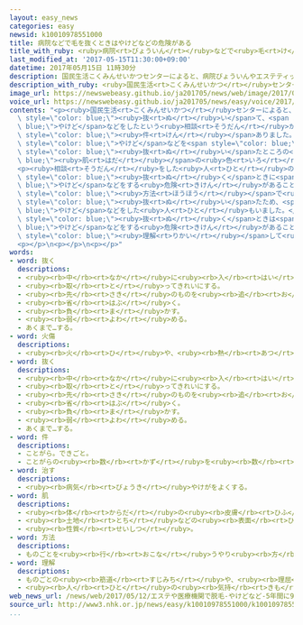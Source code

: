 ```yaml
---
layout: easy_news
categories: easy
newsid: k10010978551000
title: 病院などで毛を抜くときはやけどなどの危険がある
title_with_ruby: <ruby>病院<rt>びょういん</rt></ruby>などで<ruby>毛<rt>け</rt></ruby>を<ruby>抜<rt>ぬ</rt></ruby>くときはやけどなどの<ruby>危険<rt>きけん</rt></ruby>がある
last_modified_at: '2017-05-15T11:30:00+09:00'
datetime: 2017年05月15日 11時30分
description: 国民生活こくみんせいかつセンターによると、病院びょういんやエステティックサロンなどで腕うでや足あしなどの毛けを抜ぬいて、やけどなどをしたという相談そうだんが、５年ねんで９６４件けんありました。
description_with_ruby: <ruby>国民生活<rt>こくみんせいかつ</rt></ruby>センターによると、<ruby>病院<rt>びょういん</rt></ruby>やエステティックサロンなどで<ruby>腕<rt>うで</rt></ruby>や<ruby>足<rt>あし</rt></ruby>などの<ruby>毛<rt>け</rt></ruby>を<ruby>抜<rt>ぬ</rt></ruby>いて、やけどなどをしたという<ruby>相談<rt>そうだん</rt></ruby>が、５<ruby>年<rt>ねん</rt></ruby>で９６４<ruby>件<rt>けん</rt></ruby>ありました。
image_url: https://newswebeasy.github.io/ja201705/news/web/image/2017/05/15/k10010978551000.jpg
voice_url: https://newswebeasy.github.io/ja201705/news/easy/voice/2017/05/15/k10010978551000.mp3
contents: "<p><ruby>国民生活<rt>こくみんせいかつ</rt></ruby>センターによると、<ruby>病院<rt>びょういん</rt></ruby>やエステティックサロンなどで<ruby>腕<rt>うで</rt></ruby>や<ruby>足<rt>あし</rt></ruby>などの<ruby>毛<rt>け</rt></ruby>を<span\
  \ style=\"color: blue;\"><ruby>抜<rt>ぬ</rt></ruby>い</span>て、<span style=\"color:\
  \ blue;\">やけど</span>などをしたという<ruby>相談<rt>そうだん</rt></ruby>が、５<ruby>年<rt>ねん</rt></ruby>で９６４<span\
  \ style=\"color: blue;\"><ruby>件<rt>けん</rt></ruby></span>ありました。この<ruby>中<rt>なか</rt></ruby>には、<span\
  \ style=\"color: blue;\">やけど</span>などを<span style=\"color: blue;\"><ruby>治<rt>なお</rt></ruby>す</span>ために１か<ruby>月<rt>げつ</rt></ruby><ruby>以上<rt>いじょう</rt></ruby>かかった<ruby>人<rt>ひと</rt></ruby>や、<ruby>毛<rt>け</rt></ruby>を<span\
  \ style=\"color: blue;\"><ruby>抜<rt>ぬ</rt></ruby>い</span>たところの<span style=\"color:\
  \ blue;\"><ruby>肌<rt>はだ</rt></ruby></span>の<ruby>色<rt>いろ</rt></ruby>が<ruby>変<rt>か</rt></ruby>わった<ruby>人<rt>ひと</rt></ruby>もいました。</p>\n\
  <p><ruby>相談<rt>そうだん</rt></ruby>をした<ruby>人<rt>ひと</rt></ruby>の<ruby>多<rt>おお</rt></ruby>くは、<ruby>毛<rt>け</rt></ruby>を<span\
  \ style=\"color: blue;\"><ruby>抜<rt>ぬ</rt></ruby>く</span>ときに<span style=\"color:\
  \ blue;\">やけど</span>などをする<ruby>危険<rt>きけん</rt></ruby>があることを<ruby>病院<rt>びょういん</rt></ruby>などから<ruby>聞<rt>き</rt></ruby>いていませんでした。エステティックサロンがやってはいけない<span\
  \ style=\"color: blue;\"><ruby>方法<rt>ほうほう</rt></ruby></span>で<ruby>毛<rt>け</rt></ruby>を<span\
  \ style=\"color: blue;\"><ruby>抜<rt>ぬ</rt></ruby>い</span>たため、<span style=\"color:\
  \ blue;\">やけど</span>などをした<ruby>人<rt>ひと</rt></ruby>もいました。</p>\n<p><ruby>国民生活<rt>こくみんせいかつ</rt></ruby>センターは<ruby>病院<rt>びょういん</rt></ruby>などに、<ruby>毛<rt>け</rt></ruby>を<span\
  \ style=\"color: blue;\"><ruby>抜<rt>ぬ</rt></ruby>く</span>ときは<span style=\"color:\
  \ blue;\">やけど</span>などをする<ruby>危険<rt>きけん</rt></ruby>があることを<ruby>客<rt>きゃく</rt></ruby>によく<ruby>説明<rt>せつめい</rt></ruby>するように<ruby>言<rt>い</rt></ruby>っています。<ruby>客<rt>きゃく</rt></ruby>も<ruby>危険<rt>きけん</rt></ruby>があることを<span\
  \ style=\"color: blue;\"><ruby>理解<rt>りかい</rt></ruby></span>して<ruby>利用<rt>りよう</rt></ruby>してほしいと<ruby>言<rt>い</rt></ruby>っています。</p>\n\
  <p></p>\n<p></p>\n<p></p>"
words:
- word: 抜く
  descriptions:
  - <ruby><rb>中</rb><rt>なか</rt></ruby>に<ruby><rb>入</rb><rt>はい</rt></ruby>っている<ruby><rb>物</rb><rt>もの</rt></ruby>を、<ruby><rb>外</rb><rt>そと</rt></ruby>に<ruby><rb>出</rb><rt>だ</rt></ruby>す。
  - <ruby><rb>取</rb><rt>と</rt></ruby>ってきれいにする。
  - <ruby><rb>先</rb><rt>さき</rt></ruby>のものを<ruby><rb>追</rb><rt>お</rt></ruby>いこす。
  - <ruby><rb>省</rb><rt>はぶ</rt></ruby>く。
  - <ruby><rb>負</rb><rt>ま</rt></ruby>かす。
  - <ruby><rb>弱</rb><rt>よわ</rt></ruby>める。
  - あくまで…する。
- word: 火傷
  descriptions:
  - <ruby><rb>火</rb><rt>ひ</rt></ruby>や、<ruby><rb>熱</rb><rt>あつ</rt></ruby>いお<ruby><rb>湯</rb><rt>ゆ</rt></ruby>などにふれて、<ruby><rb>皮膚</rb><rt>ひふ</rt></ruby>がただれること。
- word: 抜く
  descriptions:
  - <ruby><rb>中</rb><rt>なか</rt></ruby>に<ruby><rb>入</rb><rt>はい</rt></ruby>っている<ruby><rb>物</rb><rt>もの</rt></ruby>を、<ruby><rb>外</rb><rt>そと</rt></ruby>に<ruby><rb>出</rb><rt>だ</rt></ruby>す。
  - <ruby><rb>取</rb><rt>と</rt></ruby>ってきれいにする。
  - <ruby><rb>先</rb><rt>さき</rt></ruby>のものを<ruby><rb>追</rb><rt>お</rt></ruby>いこす。
  - <ruby><rb>省</rb><rt>はぶ</rt></ruby>く。
  - <ruby><rb>負</rb><rt>ま</rt></ruby>かす。
  - <ruby><rb>弱</rb><rt>よわ</rt></ruby>める。
  - あくまで…する。
- word: 件
  descriptions:
  - ことがら。できごと。
  - ことがらの<ruby><rb>数</rb><rt>かず</rt></ruby>を<ruby><rb>数</rb><rt>かぞ</rt></ruby>えることば。
- word: 治す
  descriptions:
  - <ruby><rb>病気</rb><rt>びょうき</rt></ruby>やけがをよくする。
- word: 肌
  descriptions:
  - <ruby><rb>体</rb><rt>からだ</rt></ruby>の<ruby><rb>皮膚</rb><rt>ひふ</rt></ruby>。
  - <ruby><rb>土地</rb><rt>とち</rt></ruby>などの<ruby><rb>表面</rb><rt>ひょうめん</rt></ruby>。
  - <ruby><rb>性質</rb><rt>せいしつ</rt></ruby>。
- word: 方法
  descriptions:
  - ものごとを<ruby><rb>行</rb><rt>おこな</rt></ruby>うやり<ruby><rb>方</rb><rt>かた</rt></ruby>。しかた。
- word: 理解
  descriptions:
  - ものごとの<ruby><rb>筋道</rb><rt>すじみち</rt></ruby>や、<ruby><rb>理屈</rb><rt>りくつ</rt></ruby>がわかること。
  - <ruby><rb>人</rb><rt>ひと</rt></ruby>の<ruby><rb>気持</rb><rt>きも</rt></ruby>ちやようすをくみ<ruby><rb>取</rb><rt>と</rt></ruby>ること。
web_news_url: /news/web/2017/05/12/エステや医療機関で脱毛-やけどなど-5年間に964件/
source_url: http://www3.nhk.or.jp/news/easy/k10010978551000/k10010978551000.html
...
```

